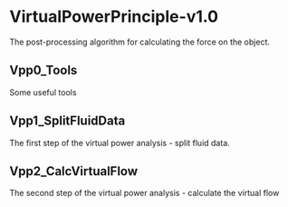 # VirtualPowerPrinciple-v1.0
The post-processing algorithm for calculating the force on the object.

## Vpp0_Tools

Some useful tools

## Vpp1_SplitFluidData

The first step of the virtual power analysis - split fluid data.

## Vpp2_CalcVirtualFlow

The second step of the virtual power analysis - calculate the virtual flow

